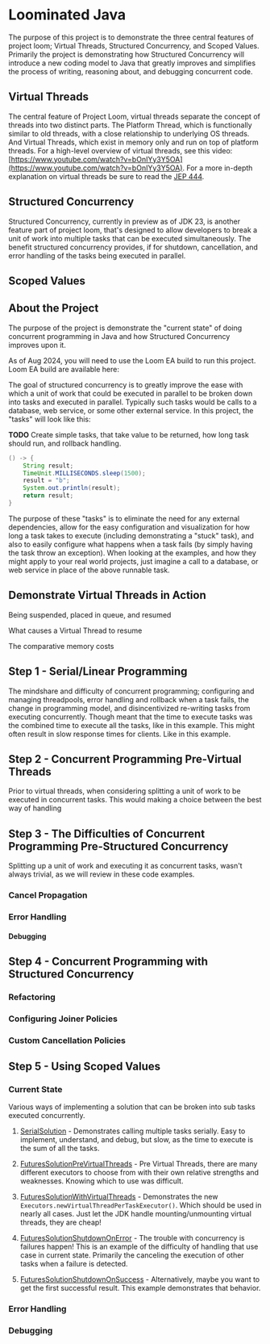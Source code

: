 # Loominated Java

The purpose of this project is to demonstrate the three central features of project loom; Virtual Threads, Structured Concurrency, and Scoped Values. Primarily the project is demonstrating how Structured Concurrency will introduce a new coding model to Java that greatly improves and simplifies the process of writing, reasoning about, and debugging concurrent code. 

## Virtual Threads

The central feature of Project Loom, virtual threads separate the concept of threads into two distinct parts. The Platform Thread, which is functionally similar to old threads, with a close relationship to underlying OS threads. And Virtual Threads, which exist in memory only and run on top of platform threads. For a high-level overview of virtual threads, see this video: [https://www.youtube.com/watch?v=bOnIYy3Y5OA](https://www.youtube.com/watch?v=bOnIYy3Y5OA). For a more in-depth explanation on virtual threads be sure to read the [JEP 444](https://openjdk.org/jeps/444). 

## Structured Concurrency

Structured Concurrency, currently in preview as of JDK 23, is another feature part of project loom, that's designed to allow developers to break a unit of work into multiple tasks that can be executed simultaneously. The benefit structured concurrency provides, if for shutdown, cancellation, and error handling of the tasks being executed in parallel. 

## Scoped Values


## About the Project

The purpose of the project is demonstrate the "current state" of doing concurrent programming in Java and how Structured Concurrency improves upon it.

As of Aug 2024, you will need to use the Loom EA build to run this project. Loom EA build are available here: 

The goal of structured concurrency is to greatly improve the ease with which a unit of work that could be executed in parallel to be broken down into tasks and executed in parallel. Typically such tasks would be calls to a database, web service, or some other external service. In this project, the "tasks" will look like this:

**TODO** Create simple tasks, that take value to be returned, how long task should run, and rollback handling. 

```java
() -> {
	String result;
	TimeUnit.MILLISECONDS.sleep(1500);
	result = "b";
	System.out.println(result);
	return result;
}
```

The purpose of these "tasks" is to eliminate the need for any external dependencies, allow for the easy configuration and visualization for how long a task takes to execute (including demonstrating a "stuck" task), and also to easily configure what happens when a task fails (by simply having the task throw an exception). When looking at the examples, and how they might apply to your real world projects, just imagine a call to a database, or web service in place of the above runnable task. 

## Demonstrate Virtual Threads in Action 

Being suspended, placed in queue, and resumed

What causes a Virtual Thread to resume

The comparative memory costs


## Step 1 - Serial/Linear Programming

The mindshare and difficulty of concurrent programming; configuring and managing threadpools, error handling and rollback when a task fails, the change in programming model, and disincentivized re-writing tasks from executing concurrently. Though meant that the time to execute tasks was the combined time to execute all the tasks, like in this example. This might often result in slow response times for clients. Like in this example. 

## Step 2 - Concurrent Programming Pre-Virtual Threads

Prior to virtual threads, when considering splitting a unit of work to be executed in concurrent tasks. This would making a choice between the best way of handling 

## Step 3 - The Difficulties of Concurrent Programming Pre-Structured Concurrency

Splitting up a unit of work and executing it as concurrent tasks, wasn't always trivial, as we will review in these code examples. 

### Cancel Propagation

### Error Handling

#### Debugging


## Step 4 - Concurrent Programming with Structured Concurrency

### Refactoring

### Configuring Joiner Policies

### Custom Cancellation Policies



## Step 5 - Using Scoped Values


### Current State

Various ways of implementing a solution that can be broken into sub tasks executed concurrently. 

1. [SerialSolution](src/main/java/com/fly/us/SerialSolution.java) - Demonstrates calling multiple tasks serially. Easy to implement, understand, and debug, but slow, as the time to execute is the sum of all the tasks. 

2. [FuturesSolutionPreVirtualThreads](src/main/java/com/fly/us/FuturesSolutionPreVirtualThreads.java) - Pre Virtual Threads, there are many different executors to choose from with their own relative strengths and weaknesses. Knowing which to use was difficult.

3. [FuturesSolutionWithVirtualThreads](src/main/java/com/fly/us/FuturesSolutionWithVirtualThreads.java) - Demonstrates the new `Executors.newVirtualThreadPerTaskExecutor()`. Which should be used in nearly all cases. Just let the JDK handle mounting/unmounting virtual threads, they are cheap!

4. [FuturesSolutionShutdownOnError](src/main/java/com/fly/us/FuturesSolutionShutdownOnError.java) - The trouble with concurrency is failures happen! This is an example of the difficulty of handling that use case in current state. Primarily the canceling the execution of other tasks when a failure is detected. 

4. [FuturesSolutionShutdownOnSuccess](src/main/java/com/fly/us/FuturesSolutionShutdownOnSuccess.java) - Alternatively, maybe you want to get the first successful result. This example demonstrates that behavior. 

### Error Handling

### Debugging



